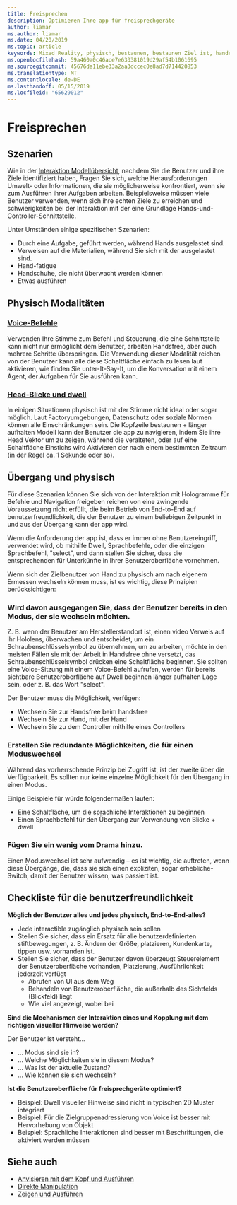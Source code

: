```yaml
---
title: Freisprechen
description: Optimieren Ihre app für freisprechgeräte
author: liamar
ms.author: liamar
ms.date: 04/20/2019
ms.topic: article
keywords: Mixed Reality, physisch, bestaunen, bestaunen Ziel ist, handelt es sich bei Interaktion, Entwurf
ms.openlocfilehash: 59a460a0c46ace7e633381019d29af54b1061695
ms.sourcegitcommit: 45676da11ebe33a2aa3dccec0e8ad7d714420853
ms.translationtype: MT
ms.contentlocale: de-DE
ms.lasthandoff: 05/15/2019
ms.locfileid: "65629012"
---
```

# <a name="hands-free"></a>Freisprechen



## <a name="scenarios"></a>Szenarien

Wie in der [Interaktion Modellübersicht](interaction-fundamentals.md), nachdem Sie die Benutzer und ihre Ziele identifiziert haben, Fragen Sie sich, welche Herausforderungen Umwelt- oder Informationen, die sie möglicherweise konfrontiert, wenn sie zum Ausführen ihrer Aufgaben arbeiten. Beispielsweise müssen viele Benutzer verwenden, wenn sich ihre echten Ziele zu erreichen und schwierigkeiten bei der Interaktion mit der eine Grundlage Hands-und-Controller-Schnittstelle. 

Unter Umständen einige spezifischen Szenarien: 
* Durch eine Aufgabe, geführt werden, während Hands ausgelastet sind.
* Verweisen auf die Materialien, während Sie sich mit der ausgelastet sind.
* Hand-fatigue
* Handschuhe, die nicht überwacht werden können
* Etwas ausführen


## <a name="hands-free-modalities"></a>Physisch Modalitäten

### <a name="voice-commandingvoice-designmd"></a>[Voice-Befehle](voice-design.md)

Verwenden Ihre Stimme zum Befehl und Steuerung, die eine Schnittstelle kann nicht nur ermöglicht dem Benutzer, arbeiten Handsfree, aber auch mehrere Schritte überspringen. Die Verwendung dieser Modalität reichen von der Benutzer kann alle diese Schaltfläche einfach zu lesen laut aktivieren, wie finden Sie unter-It-Say-It, um die Konversation mit einem Agent, der Aufgaben für Sie ausführen kann.



### <a name="head-gaze-and-dwellgaze-and-dwellmd"></a>[Head-Blicke und dwell](gaze-and-dwell.md)

In einigen Situationen physisch ist mit der Stimme nicht ideal oder sogar möglich. Laut Factoryumgebungen, Datenschutz oder soziale Normen können alle Einschränkungen sein. Die Kopfzeile bestaunen + länger aufhalten Modell kann der Benutzer die app zu navigieren, indem Sie ihre Head Vektor um zu zeigen, während die veralteten, oder auf eine Schaltfläche Einstichs wird Aktivieren der nach einem bestimmten Zeitraum (in der Regel ca. 1 Sekunde oder so). 


## <a name="transitioning-in-and-out-of-hands-free"></a>Übergang und physisch

Für diese Szenarien können Sie sich von der Interaktion mit Hologramme für Befehle und Navigation freigeben reichen von eine zwingende Voraussetzung nicht erfüllt, die beim Betrieb von End-to-End auf benutzerfreundlichkeit, die der Benutzer zu einem beliebigen Zeitpunkt in und aus der Übergang kann der app wird. 

Wenn die Anforderung der app ist, dass er immer ohne Benutzereingriff, verwendet wird, ob mithilfe Dwell, Sprachbefehle, oder die einzigen Sprachbefehl, "select", und dann stellen Sie sicher, dass die entsprechenden für Unterkünfte in Ihrer Benutzeroberfläche vornehmen. 

Wenn sich der Zielbenutzer von Hand zu physisch am nach eigenem Ermessen wechseln können muss, ist es wichtig, diese Prinzipien berücksichtigen:

### <a name="assume-the-user-is-already-in-the-mode-that-they-want-to-switch-to"></a>Wird davon ausgegangen Sie, dass der Benutzer bereits in den Modus, der sie wechseln möchten.
Z. B. wenn der Benutzer am Herstellerstandort ist, einen video Verweis auf ihr Hololens, überwachen und entscheidet, um ein Schraubenschlüsselsymbol zu übernehmen, um zu arbeiten, möchte in den meisten Fällen sie mit der Arbeit in Handsfree ohne versetzt, das Schraubenschlüsselsymbol drücken eine Schaltfläche beginnen. Sie sollten eine Voice-Sitzung mit einem Voice-Befehl aufrufen, werden für bereits sichtbare Benutzeroberfläche auf Dwell beginnen länger aufhalten Lage sein, oder z. B. das Wort "select".

Der Benutzer muss die Möglichkeit, verfügen: 
* Wechseln Sie zur Handsfree beim handsfree
* Wechseln Sie zur Hand, mit der Hand
* Wechseln Sie zu dem Controller mithilfe eines Controllers 

### <a name="create-redundant-ways-to-switch-modes"></a>Erstellen Sie redundante Möglichkeiten, die für einen Moduswechsel
Während das vorherrschende Prinzip bei Zugriff ist, ist der zweite über die Verfügbarkeit. Es sollten nur keine einzelne Möglichkeit für den Übergang in einen Modus. 

Einige Beispiele für würde folgendermaßen lauten: 
* Eine Schaltfläche, um die sprachliche Interaktionen zu beginnen
* Einen Sprachbefehl für den Übergang zur Verwendung von Blicke + dwell

### <a name="add-a-dash-of-drama"></a>Fügen Sie ein wenig vom Drama hinzu.
Einen Moduswechsel ist sehr aufwendig – es ist wichtig, die auftreten, wenn diese Übergänge, die, dass sie sich einen expliziten, sogar erhebliche-Switch, damit der Benutzer wissen, was passiert ist. 


## <a name="usability-checklist"></a>Checkliste für die benutzerfreundlichkeit

**Möglich der Benutzer alles und jedes physisch, End-to-End-alles?**
* Jede interactible zugänglich physisch sein sollen
* Stellen Sie sicher, dass ein Ersatz für alle benutzerdefinierten stiftbewegungen, z. B. Ändern der Größe, platzieren, Kundenkarte, tippen usw. vorhanden ist.
* Stellen Sie sicher, dass der Benutzer davon überzeugt Steuerelement der Benutzeroberfläche vorhanden, Platzierung, Ausführlichkeit jederzeit verfügt
    * Abrufen von UI aus dem Weg
    * Behandeln von Benutzeroberfläche, die außerhalb des Sichtfelds (Blickfeld) liegt
    * Wie viel angezeigt, wobei bei

**Sind die Mechanismen der Interaktion eines und Kopplung mit dem richtigen visueller Hinweise werden?**

Der Benutzer ist versteht...
* ... Modus sind sie in?
* ... Welche Möglichkeiten sie in diesem Modus?
* ... Was ist der aktuelle Zustand?
* ... Wie können sie sich wechseln?
    
**Ist die Benutzeroberfläche für freisprechgeräte optimiert?**   

* Beispiel: Dwell visueller Hinweise sind nicht in typischen 2D Muster integriert
* Beispiel: Für die Zielgruppenadressierung von Voice ist besser mit Hervorhebung von Objekt
* Beispiel: Sprachliche Interaktionen sind besser mit Beschriftungen, die aktiviert werden müssen


## <a name="see-also"></a>Siehe auch
* [Anvisieren mit dem Kopf und Ausführen](gaze-and-commit.md)
* [Direkte Manipulation](direct-manipulation.md)
* [Zeigen und Ausführen](point-and-commit.md)
